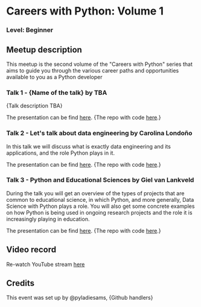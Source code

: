 # Careers with Python: Volume 1
### Level: Beginner

## Meetup description
This meetup is the second volume of the "Careers with Python" series that aims to guide you through the various career paths and opportunities available to you as a Python developer

### Talk 1 - {Name of the talk} by TBA

{Talk description TBA}

The presentation can be find [here](link). {The repo with code [here](link).}

### Talk 2 - Let's talk about data engineering by Carolina Londoño

In this talk we will discuss what is exactly data engineering and its applications, and the role Python plays in it.

The presentation can be find [here](link). {The repo with code [here](link).}

### Talk 3 - Python and Educational Sciences by Giel van Lankveld

During the talk you will get an overview of the types of projects that are common to educational science, in which Python, and more generally, Data Science with Python plays a role. You will also get some concrete examples on how Python is being used in ongoing research projects and the role it is increasingly playing in education.

The presentation can be find [here](link). {The repo with code [here](link).}

## Video record
Re-watch YouTube stream [here](link)

## Credits
This event was set up by @pyladiesams, {Github handlers}
